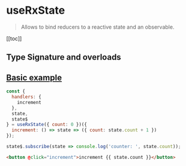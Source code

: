 # useRxState
> Allows to bind reducers to a reactive state and an observable.

[[toc]]

##

## Type Signature and overloads

## [Basic example](https://github.com/Raiondesu/vuse-rx/blob/main/docs/.vitepress/theme/recipies/counter.vue)

```js
const {
  handlers: {
    increment
  },
  state,
  state$
} = useRxState({ count: 0 })({
  increment: () => state => ({ count: state.count + 1 })
});

state$.subscribe(state => console.log('counter: ', state.count));
```

```html
<button @click="increment">increment {{ state.count }}</button>
```

<ClientOnly>
  <CounterDemo/>
</ClientOnly>
